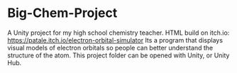 # Big-Chem-Project
A Unity project for my high school chemistry teacher. HTML build on itch.io: https://patale.itch.io/electron-orbital-simulator 
Its a program that displays visual models of electron orbitals so people can better understand the structure of the atom.
This project folder can be opened with Unity, or Unity Hub.
